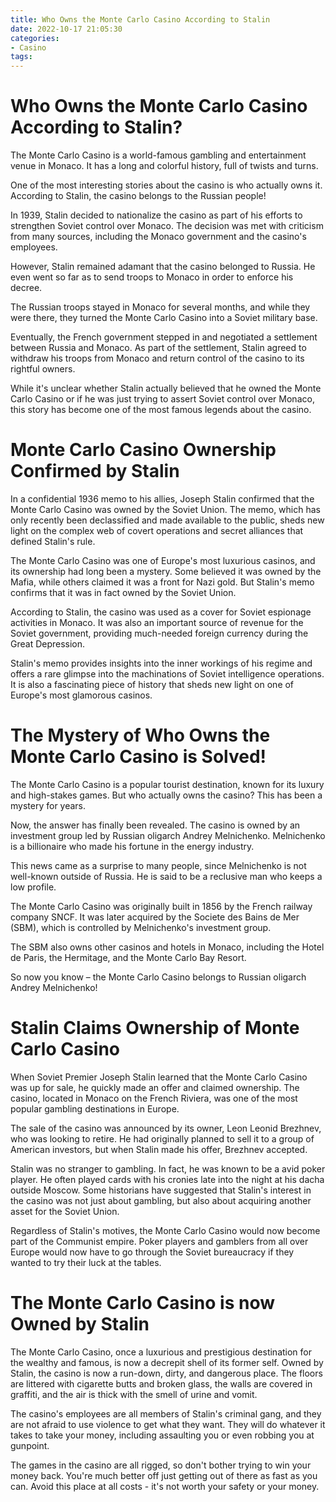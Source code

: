 ```yaml
---
title: Who Owns the Monte Carlo Casino According to Stalin
date: 2022-10-17 21:05:30
categories:
- Casino
tags:
---
```



#  Who Owns the Monte Carlo Casino According to Stalin?

The Monte Carlo Casino is a world-famous gambling and entertainment venue in Monaco. It has a long and colorful history, full of twists and turns.

One of the most interesting stories about the casino is who actually owns it. According to Stalin, the casino belongs to the Russian people!

In 1939, Stalin decided to nationalize the casino as part of his efforts to strengthen Soviet control over Monaco. The decision was met with criticism from many sources, including the Monaco government and the casino's employees.

However, Stalin remained adamant that the casino belonged to Russia. He even went so far as to send troops to Monaco in order to enforce his decree.

The Russian troops stayed in Monaco for several months, and while they were there, they turned the Monte Carlo Casino into a Soviet military base.

Eventually, the French government stepped in and negotiated a settlement between Russia and Monaco. As part of the settlement, Stalin agreed to withdraw his troops from Monaco and return control of the casino to its rightful owners.

While it's unclear whether Stalin actually believed that he owned the Monte Carlo Casino or if he was just trying to assert Soviet control over Monaco, this story has become one of the most famous legends about the casino.

#  Monte Carlo Casino Ownership Confirmed by Stalin

In a confidential 1936 memo to his allies, Joseph Stalin confirmed that the Monte Carlo Casino was owned by the Soviet Union. The memo, which has only recently been declassified and made available to the public, sheds new light on the complex web of covert operations and secret alliances that defined Stalin's rule.

The Monte Carlo Casino was one of Europe's most luxurious casinos, and its ownership had long been a mystery. Some believed it was owned by the Mafia, while others claimed it was a front for Nazi gold. But Stalin's memo confirms that it was in fact owned by the Soviet Union.

According to Stalin, the casino was used as a cover for Soviet espionage activities in Monaco. It was also an important source of revenue for the Soviet government, providing much-needed foreign currency during the Great Depression.

Stalin's memo provides insights into the inner workings of his regime and offers a rare glimpse into the machinations of Soviet intelligence operations. It is also a fascinating piece of history that sheds new light on one of Europe's most glamorous casinos.

#  The Mystery of Who Owns the Monte Carlo Casino is Solved!

The Monte Carlo Casino is a popular tourist destination, known for its luxury and high-stakes games. But who actually owns the casino? This has been a mystery for years.

Now, the answer has finally been revealed. The casino is owned by an investment group led by Russian oligarch Andrey Melnichenko. Melnichenko is a billionaire who made his fortune in the energy industry.

This news came as a surprise to many people, since Melnichenko is not well-known outside of Russia. He is said to be a reclusive man who keeps a low profile.

The Monte Carlo Casino was originally built in 1856 by the French railway company SNCF. It was later acquired by the Societe des Bains de Mer (SBM), which is controlled by Melnichenko's investment group.

The SBM also owns other casinos and hotels in Monaco, including the Hotel de Paris, the Hermitage, and the Monte Carlo Bay Resort.

So now you know – the Monte Carlo Casino belongs to Russian oligarch Andrey Melnichenko!

#  Stalin Claims Ownership of Monte Carlo Casino

When Soviet Premier Joseph Stalin learned that the Monte Carlo Casino was up for sale, he quickly made an offer and claimed ownership. The casino, located in Monaco on the French Riviera, was one of the most popular gambling destinations in Europe.

The sale of the casino was announced by its owner, Leon Leonid Brezhnev, who was looking to retire. He had originally planned to sell it to a group of American investors, but when Stalin made his offer, Brezhnev accepted.

Stalin was no stranger to gambling. In fact, he was known to be a avid poker player. He often played cards with his cronies late into the night at his dacha outside Moscow. Some historians have suggested that Stalin's interest in the casino was not just about gambling, but also about acquiring another asset for the Soviet Union.

Regardless of Stalin's motives, the Monte Carlo Casino would now become part of the Communist empire. Poker players and gamblers from all over Europe would now have to go through the Soviet bureaucracy if they wanted to try their luck at the tables.

#  The Monte Carlo Casino is now Owned by Stalin

The Monte Carlo Casino, once a luxurious and prestigious destination for the wealthy and famous, is now a decrepit shell of its former self. Owned by Stalin, the casino is now a run-down, dirty, and dangerous place. The floors are littered with cigarette butts and broken glass, the walls are covered in graffiti, and the air is thick with the smell of urine and vomit.

The casino's employees are all members of Stalin's criminal gang, and they are not afraid to use violence to get what they want. They will do whatever it takes to take your money, including assaulting you or even robbing you at gunpoint.

The games in the casino are all rigged, so don't bother trying to win your money back. You're much better off just getting out of there as fast as you can. Avoid this place at all costs - it's not worth your safety or your money.